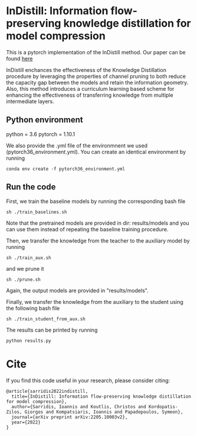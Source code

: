 # InDistill: Information flow-preserving knowledge distillation for model compression

This is a pytorch implementation of the InDistill method. Our paper can be found [here](https://arxiv.org/pdf/2205.10003.pdf)

InDistill enchances the effectiveness of the Knowledge Distillation procedure by leveraging the properties of channel pruning to both reduce the capacity gap between the models and retain the information geometry. Also, this method introduces a curriculum learning based scheme for enhancing the effectiveness of transferring knowledge from multiple intermediate layers.

## Python environment

python = 3.6
pytorch = 1.10.1

We also provide the .yml file of the environmnent we used (pytorch36_environment.yml).
You can create an identical environment by running
````
conda env create -f pytorch36_environment.yml
````
## Run the code
First, we train the baseline models by running the corresponding bash file
````
sh ./train_baselines.sh
````
Note that the pretrained models are provided in dir: results/models and you can use them instead of repeating the baseline training procedure.

Then, we transfer the knowledge from the teacher to the auxiliary model by running
````
sh ./train_aux.sh
````
and we prune it 
````
sh ./prune.sh
````
Again, the output models are provided in "results/models".

Finally, we transfer the knowledge from the auxiliary to the student using the following bash file
````
sh ./train_student_from_aux.sh
````
The results can be printed by running
````
python results.py
````

# Cite
If you find this code useful in your research, please consider citing:
```
@article{sarridis2022indistill,
  title={InDistill: Information flow-preserving knowledge distillation for model compression},
  author={Sarridis, Ioannis and Koutlis, Christos and Kordopatis-Zilos, Giorgos and Kompatsiaris, Ioannis and Papadopoulos, Symeon},
  journal={arXiv preprint arXiv:2205.10003v2},
  year={2022}
}
```
